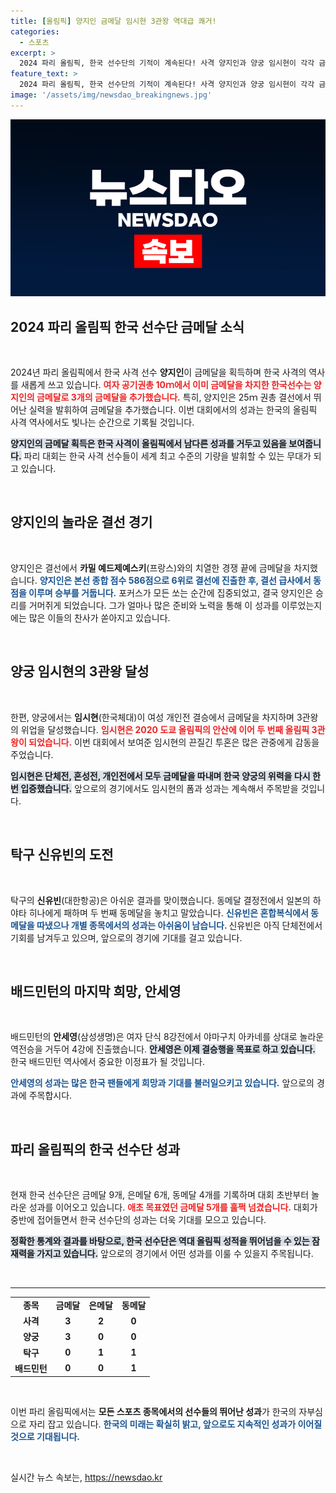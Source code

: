 ```yaml
---
title: [올림픽] 양지인 금메달 임시현 3관왕 역대급 쾌거!
categories:
  - 스포츠
excerpt: >
  2024 파리 올림픽, 한국 선수단의 기적이 계속된다! 사격 양지인과 양궁 임시현이 각각 금메달을 추가하며 금메달 9개를 달성. 한국의 스포츠 영웅들이 전 세계를 빛내고 있다. 클릭하고 자세히 알아보세요!
feature_text: >
  2024 파리 올림픽, 한국 선수단의 기적이 계속된다! 사격 양지인과 양궁 임시현이 각각 금메달을 추가하며 금메달 9개를 달성. 한국의 스포츠 영웅들이 전 세계를 빛내고 있다. 클릭하고 자세히 알아보세요!
image: '/assets/img/newsdao_breakingnews.jpg'
---
```


<p><img src="/assets/img/newsdao_breakingnews.jpg" alt="bookingtag 속보" /></p>

<h2 data-ke-size="size26">2024 파리 올림픽 한국 선수단 금메달 소식</h2>

<p data-ke-size="size16">&nbsp;</p>

<p>2024년 파리 올림픽에서 한국 사격 선수 <b>양지인</b>이 금메달을 획득하며 한국 사격의 역사를 새롭게 쓰고 있습니다. <b><span style="color: #ee2323;">여자 공기권총 10ｍ에서 이미 금메달을 차지한 한국선수는 양지인의 금메달로 3개의 금메달을 추가했습니다.</span></b> 특히, 양지인은 25ｍ 권총 결선에서 뛰어난 실력을 발휘하여 금메달을 추가했습니다. 이번 대회에서의 성과는 한국의 올림픽 사격 역사에서도 빛나는 순간으로 기록될 것입니다. </p>

<p><b><span style="background-color: #21538527;">양지인의 금메달 획득은 한국 사격이 올림픽에서 남다른 성과를 거두고 있음을 보여줍니다.</span></b> 파리 대회는 한국 사격 선수들이 세계 최고 수준의 기량을 발휘할 수 있는 무대가 되고 있습니다. </p>

<p data-ke-size="size16">&nbsp;</p>

<h2 data-ke-size="size26">양지인의 놀라운 결선 경기</h2>

<p data-ke-size="size16">&nbsp;</p>

<p>양지인은 결선에서 <b>카밀 예드제예스키</b>(프랑스)와의 치열한 경쟁 끝에 금메달을 차지했습니다. <b><span style="color: #1a5490;">양지인은 본선 종합 점수 586점으로 6위로 결선에 진출한 후, 결선 급사에서 동점을 이루며 승부를 거둡니다.</span></b> 포커스가 모든 쏘는 순간에 집중되었고, 결국 양지인은 승리를 거머쥐게 되었습니다. 그가 얼마나 많은 준비와 노력을 통해 이 성과를 이루었는지에는 많은 이들의 찬사가 쏟아지고 있습니다. </p>

<p data-ke-size="size16">&nbsp;</p>

<h2 data-ke-size="size26">양궁 임시현의 3관왕 달성</h2>

<p data-ke-size="size16">&nbsp;</p>

<p>한편, 양궁에서는 <b>임시현</b>(한국체대)이 여성 개인전 결승에서 금메달을 차지하며 3관왕의 위업을 달성했습니다. <b><span style="color: #ee2323;">임시현은 2020 도쿄 올림픽의 안산에 이어 두 번째 올림픽 3관왕이 되었습니다.</span></b> 이번 대회에서 보여준 임시현의 끈질긴 투혼은 많은 관중에게 감동을 주었습니다. </p>

<p><b><span style="background-color: #21538527;">임시현은 단체전, 혼성전, 개인전에서 모두 금메달을 따내며 한국 양궁의 위력을 다시 한번 입증했습니다.</span></b> 앞으로의 경기에서도 임시현의 폼과 성과는 계속해서 주목받을 것입니다. </p>

<p data-ke-size="size16">&nbsp;</p>

<h2 data-ke-size="size26">탁구 신유빈의 도전</h2>

<p data-ke-size="size16">&nbsp;</p>

<p>탁구의 <b>신유빈</b>(대한항공)은 아쉬운 결과를 맞이했습니다. 동메달 결정전에서 일본의 하야타 히나에게 패하며 두 번째 동메달을 놓치고 말았습니다. <b><span style="color: #1a5490;">신유빈은 혼합복식에서 동메달을 따냈으나 개별 종목에서의 성과는 아쉬움이 남습니다. </span></b> 신유빈은 아직 단체전에서 기회를 남겨두고 있으며, 앞으로의 경기에 기대를 걸고 있습니다. </p>

<p data-ke-size="size16">&nbsp;</p>

<h2 data-ke-size="size26">배드민턴의 마지막 희망, 안세영</h2>

<p data-ke-size="size16">&nbsp;</p>

<p>배드민턴의 <b>안세영</b>(삼성생명)은 여자 단식 8강전에서 야마구치 아카네를 상대로 놀라운 역전승을 거두어 4강에 진출했습니다. <b><span style="background-color: #21538527;">안세영은 이제 결승행을 목표로 하고 있습니다.</span></b> 한국 배드민턴 역사에서 중요한 이정표가 될 것입니다. </p>

<p><b><span style="color: #1a5490;">안세영의 성과는 많은 한국 팬들에게 희망과 기대를 불러일으키고 있습니다.</span></b> 앞으로의 경과에 주목합시다.</p>

<p data-ke-size="size16">&nbsp;</p>

<h2 data-ke-size="size26">파리 올림픽의 한국 선수단 성과</h2>

<p data-ke-size="size16">&nbsp;</p>

<p>현재 한국 선수단은 금메달 9개, 은메달 6개, 동메달 4개를 기록하며 대회 초반부터 놀라운 성과를 이어오고 있습니다. <b><span style="color: #ee2323;">애초 목표였던 금메달 5개를 훌쩍 넘겼습니다.</span></b> 대회가 중반에 접어들면서 한국 선수단의 성과는 더욱 기대를 모으고 있습니다. </p>

<p><b><span style="background-color: #21538527;">정확한 통계와 결과를 바탕으로, 한국 선수단은 역대 올림픽 성적을 뛰어넘을 수 있는 잠재력을 가지고 있습니다.</span></b> 앞으로의 경기에서 어떤 성과를 이룰 수 있을지 주목됩니다. </p>

<p data-ke-size="size16">&nbsp;</p>

<hr>

<table style="width: 100%; border-collapse: collapse;">
    <tr>
        <td style="text-align: center; height: 17px;"><b>종목</b></td>
        <td style="text-align: center; height: 17px;"><b>금메달</b></td>
        <td style="text-align: center; height: 17px;"><b>은메달</b></td>
        <td style="text-align: center; height: 17px;"><b>동메달</b></td>
    </tr>
    <tr>
        <td style="text-align: center; height: 17px;"><b>사격</b></td>
        <td style="text-align: center; height: 17px;"><b>3</b></td>
        <td style="text-align: center; height: 17px;"><b>2</b></td>
        <td style="text-align: center; height: 17px;"><b>0</b></td>
    </tr>
    <tr>
        <td style="text-align: center; height: 17px;"><b>양궁</b></td>
        <td style="text-align: center; height: 17px;"><b>3</b></td>
        <td style="text-align: center; height: 17px;"><b>0</b></td>
        <td style="text-align: center; height: 17px;"><b>0</b></td>
    </tr>
    <tr>
        <td style="text-align: center; height: 17px;"><b>탁구</b></td>
        <td style="text-align: center; height: 17px;"><b>0</b></td>
        <td style="text-align: center; height: 17px;"><b>1</b></td>
        <td style="text-align: center; height: 17px;"><b>1</b></td>
    </tr>
    <tr>
        <td style="text-align: center; height: 17px;"><b>배드민턴</b></td>
        <td style="text-align: center; height: 17px;"><b>0</b></td>
        <td style="text-align: center; height: 17px;"><b>0</b></td>
        <td style="text-align: center; height: 17px;"><b>1</b></td>
    </tr>
</table>

<p data-ke-size="size16">&nbsp;</p>

<p>이번 파리 올림픽에서는 <b>모든 스포츠 종목에서의 선수들의 뛰어난 성과</b>가 한국의 자부심으로 자리 잡고 있습니다. <b><span style="color: #1a5490;">한국의 미래는 확실히 밝고, 앞으로도 지속적인 성과가 이어질 것으로 기대됩니다.</span></b><p data-ke-size="size16">&nbsp;</p></p>
실시간 뉴스 속보는, <a href="https://newsdao.kr" rel="dofollow">https://newsdao.kr</a>


